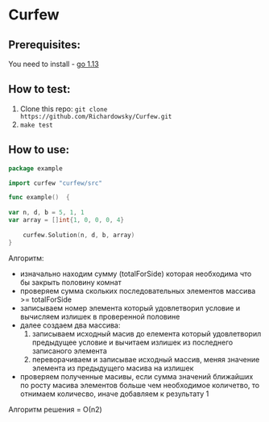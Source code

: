 # Curfew

## Prerequisites:
You need to install - [go 1.13](https://golang.org/dl/)

## How to test:
1. Clone this repo: `git clone https://github.com/Richardowsky/Curfew.git`
2. `make test`

## How to use:
```go
package example

import curfew "curfew/src"

func example()  {
	
var n, d, b = 5, 1, 1
var array = []int{1, 0, 0, 0, 4}
	
	curfew.Solution(n, d, b, array)
}

```

Алгоритм:
- изначально находим сумму (totalForSide) которая необходима что бы закрыть половину комнат 
- проверяем сумма скольких последовательных элементов массива >= totalForSide
- записываем номер элемента который удовлетворил условие и вычисляем излишек в проверенной половине 
- далее создаем два массива:
  1. записываем исходный масив до елемента который удовлетворил предыдущее условие и вычитаем излишек из последнего записаного элемента
  2. переворачиваем и записывае исходный массив, меняя значение элемента из предыдущего масива на излишек
- проверяем полученные масивы, если сумма значений ближайших по росту масива элементов больше чем необходимое количетво, то отнимаем 
количесво, иначе добавляем к результату 1


Алгоритм решения  = О(n2)